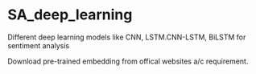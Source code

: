 # SA_deep_learning
Different deep learning models like CNN, LSTM.CNN-LSTM, BiLSTM for sentiment analysis

Download pre-trained embedding from offical websites a/c requirement.
